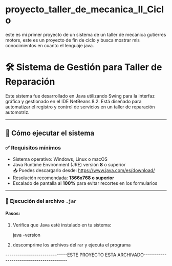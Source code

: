 # proyecto_taller_de_mecanica_II_Ciclo
este es mi primer proyecto de un sistema de un taller de mecánica gutierres motors, este es un proyecto de  fin de ciclo y busca mostrar mis conocimientos en cuanto el lenguaje java.

# 🛠️ Sistema de Gestión para Taller de Reparación

Este sistema fue desarrollado en Java utilizando Swing para la interfaz gráfica y gestionado en el IDE NetBeans 8.2. 
Está diseñado para automatizar el registro y control de servicios en un taller de reparación automotriz.

---

## 🚀 Cómo ejecutar el sistema

### ✅ Requisitos mínimos

- Sistema operativo: Windows, Linux o macOS
- Java Runtime Environment (JRE) versión **8** o superior  
  📥 Puedes descargarlo desde: https://www.java.com/es/download/
- Resolución recomendada: **1366x768 o superior**
- Escalado de pantalla al **100%** para evitar recortes en los formularios

---

### 🔧 Ejecución del archivo `.jar`

#### Pasos:

1. Verifica que Java esté instalado en tu sistema:

   java -version

2. descomprime los archivos del rar y ejecuta el programa


------------------------------ESTE PROYECTO ESTA ARCHIVADO-----------------------------------------
